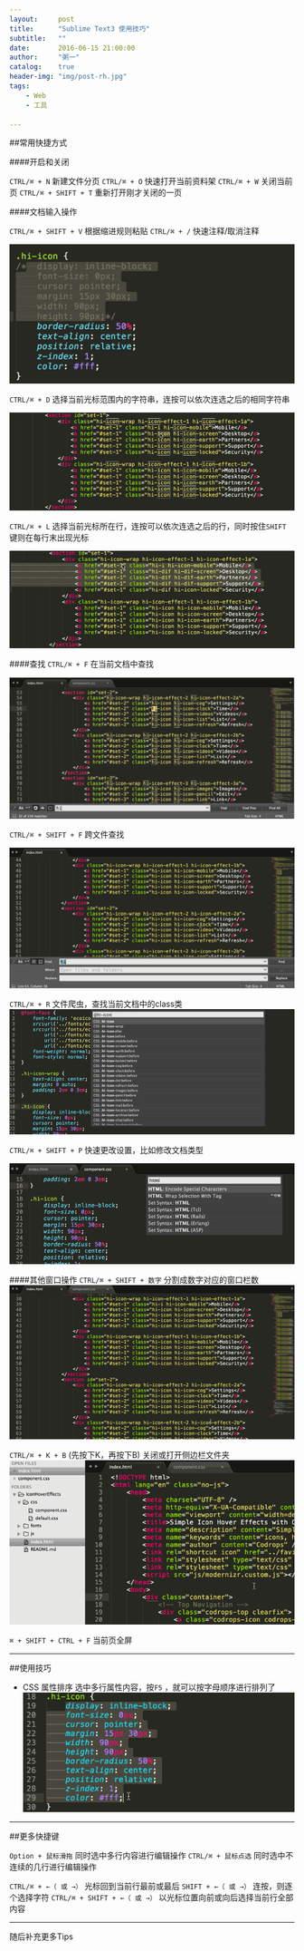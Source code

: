 ```yaml
---
layout:     post
title:      "Sublime Text3 使用技巧"
subtitle:   ""
date:       2016-06-15 21:00:00
author:     "粥一"
catalog:	true
header-img: "img/post-rh.jpg"
tags:
    - Web
    - 工具
    
---
```

##常用快捷方式

####开启和关闭

`CTRL/⌘ + N` 新建文件分页
`CTRL/⌘ + O` 快速打开当前资料架
`CTRL/⌘ + W` 关闭当前页
`CTRL/⌘ + SHIFT + T` 重新打开刚才关闭的一页

####文档输入操作

`CTRL/⌘ + SHIFT + V` 根据缩进规则粘贴
`CTRL/⌘ + /` 快速注释/取消注释

![快速注释](/img/in-post/2016-06-15/01.png)


`CTRL/⌘ + D` 选择当前光标范围内的字符串，连按可以依次连选之后的相同字符串

![cmd-d](/img/in-post/2016-06-15/02.gif)

`CTRL/⌘ + L` 选择当前光标所在行，连按可以依次连选之后的行，同时按住`SHIFT` 键则在每行末出现光标

![cmd-shift-l](/img/in-post/2016-06-15/03.gif)



####查找
`CTRL/⌘ + F` 在当前文档中查找

![CTRL/⌘ + F](/img/in-post/2016-06-15/04.png)

`CTRL/⌘ + SHIFT + F` 跨文件查找

![cmd-shift-f](/img/in-post/2016-06-15/05.gif)

`CTRL/⌘ + R` 文件爬虫，查找当前文档中的class类
![CTRL/⌘ + R](/img/in-post/2016-06-15/06.png)

`CTRL/⌘ + SHIFT + P` 快速更改设置，比如修改文档类型

![CTRL/⌘ + SHIFT + P](/img/in-post/2016-06-15/07.png)


####其他窗口操作
`CTRL/⌘ + SHIFT + 数字` 分割成数字对应的窗口栏数
![cmd-option-2](/img/in-post/2016-06-15/08.gif)


`CTRL/⌘ + K + B` (先按下K，再按下B) 关闭或打开侧边栏文件夹
![cmd-k-b](/img/in-post/2016-06-15/09.gif)

`⌘ + SHIFT + CTRL + F` 当前页全屏




---
##使用技巧

- CSS 属性排序
选中多行属性内容，按`F5` ，就可以按字母顺序进行排列了
![属性排序](/img/in-post/2016-06-15/10.gif)


---
##更多快捷键

`Option + 鼠标滑拖` 同时选中多行内容进行编辑操作
`CTRL/⌘ + 鼠标点选` 同时选中不连续的几行进行编辑操作

`CTRL/⌘ + ←（ 或 →）` 光标回到当前行最前或最后
`SHIFT + ←（ 或 →）` 连按，则逐个选择字符
`CTRL/⌘ + SHIFT + ←（ 或 →）` 以光标位置向前或向后选择当前行全部内容

---
随后补充更多Tips